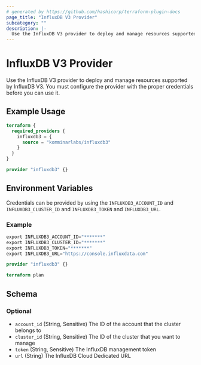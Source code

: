 ```yaml
---
# generated by https://github.com/hashicorp/terraform-plugin-docs
page_title: "InfluxDB V3 Provider"
subcategory: ""
description: |-
  Use the InfluxDB V3 provider to deploy and manage resources supported by InfluxDB V3. You must configure the provider with the proper credentials before you can use it.
---
```


# InfluxDB V3 Provider

Use the InfluxDB V3 provider to deploy and manage resources supported by InfluxDB V3. You must configure the provider with the proper credentials before you can use it.

## Example Usage

```terraform
terraform {
  required_providers {
    influxdb3 = {
      source = "komminarlabs/influxdb3"
    }
  }
}

provider "influxdb3" {}
```

## Environment Variables

Credentials can be provided by using the `INFLUXDB3_ACCOUNT_ID` and `INFLUXDB3_CLUSTER_ID` and `INFLUXDB3_TOKEN` and `INFLUXDB3_URL`.

### Example

```terraform
export INFLUXDB3_ACCOUNT_ID="*******"
export INFLUXDB3_CLUSTER_ID="*******"
export INFLUXDB3_TOKEN="*******"
export INFLUXDB3_URL="https://console.influxdata.com"

provider "influxdb3" {}

terraform plan
```

<!-- schema generated by tfplugindocs -->
## Schema

### Optional

- `account_id` (String, Sensitive) The ID of the account that the cluster belongs to
- `cluster_id` (String, Sensitive) The ID of the cluster that you want to manage
- `token` (String, Sensitive) The InfluxDB management token
- `url` (String) The InfluxDB Cloud Dedicated URL
